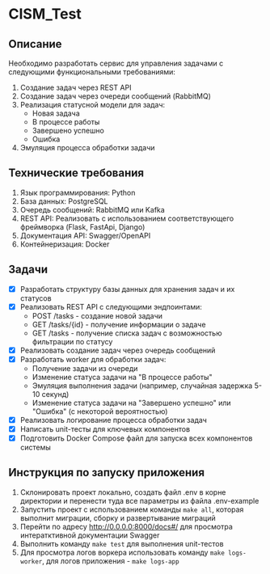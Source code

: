 # CISM_Test

## Описание

Необходимо разработать сервис для управления задачами с следующими функциональными требованиями:

1. Создание задач через REST API
2. Создание задач через очереди сообщений (RabbitMQ)
3. Реализация статусной модели для задач:
   - Новая задача
   - В процессе работы
   - Завершено успешно
   - Ошибка
4. Эмуляция процесса обработки задачи

## Технические требования

1. Язык программирования: Python
2. База данных: PostgreSQL
3. Очередь сообщений: RabbitMQ или Kafka
4. REST API: Реализовать с использованием соответствующего фреймворка (Flask, FastApi, Django)
5. Документация API: Swagger/OpenAPI
6. Контейнеризация: Docker

## Задачи

- [x] Разработать структуру базы данных для хранения задач и их статусов
- [x] Реализовать REST API с следующими эндпоинтами:
  - POST /tasks - создание новой задачи
  - GET /tasks/{id} - получение информации о задаче
  - GET /tasks - получение списка задач с возможностью фильтрации по статусу
- [x] Реализовать создание задач через очередь сообщений
- [x] Разработать worker для обработки задач:
  - Получение задачи из очереди
  - Изменение статуса задачи на "В процессе работы"
  - Эмуляция выполнения задачи (например, случайная задержка 5-10 секунд)
  - Изменение статуса задачи на "Завершено успешно" или "Ошибка" (с некоторой вероятностью)
- [x] Реализовать логирование процесса обработки задач
- [x] Написать unit-тесты для ключевых компонентов
- [x] Подготовить Docker Compose файл для запуска всех компонентов системы

## Инструкция по запуску приложения

1. Склонировать проект локально, создать файл .env в корне директории и перенести туда все параметры из файла .env-example
2. Запустить проект с использованием команды `make all`, которая выполнит миграции, сборку и развертывание миграций
3. Перейти по адресу <http://0.0.0.0:8000/docs#/> для просмотра интератктивной документации Swagger
4. Выполнить команду `make test` для выполнения unit-тестов
5. Для просмотра логов воркера использовать команду `make logs-worker`, для логов приложения - `make logs-app`
